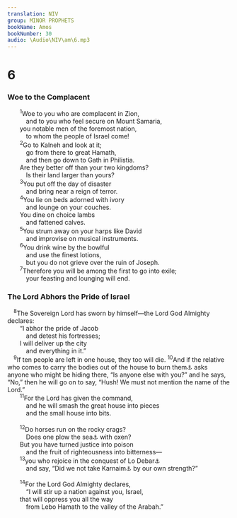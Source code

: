 ```yaml
---
translation: NIV
group: MINOR PROPHETS
bookName: Amos 
bookNumber: 30
audio: \Audio\NIV\am\6.mp3
---
```


<div class="title"><h1>6</h1><h3>Woe to the Complacent </h3></div>
<span class="verse am_6_1">  <sup>1</sup>Woe to you who are complacent in Zion, <br/>   and to you who feel secure on Mount Samaria, <br/>  you notable men of the foremost nation, <br/>   to whom the people of Israel come! <br/></span>
<span class="verse am_6_2">  <sup>2</sup>Go to Kalneh and look at it; <br/>   go from there to great Hamath, <br/>   and then go down to Gath in Philistia. <br/>  Are they better off than your two kingdoms? <br/>   Is their land larger than yours? <br/></span>
<span class="verse am_6_3">  <sup>3</sup>You put off the day of disaster <br/>   and bring near a reign of terror. <br/></span>
<span class="verse am_6_4">  <sup>4</sup>You lie on beds adorned with ivory <br/>   and lounge on your couches. <br/>  You dine on choice lambs <br/>   and fattened calves. <br/></span>
<span class="verse am_6_5">  <sup>5</sup>You strum away on your harps like David <br/>   and improvise on musical instruments. <br/></span>
<span class="verse am_6_6">  <sup>6</sup>You drink wine by the bowlful <br/>   and use the finest lotions, <br/>   but you do not grieve over the ruin of Joseph. <br/></span>
<span class="verse am_6_7">  <sup>7</sup>Therefore you will be among the first to go into exile; <br/>   your feasting and lounging will end. <br/></span>
<div class="title"><h3>The Lord Abhors the Pride of Israel </h3></div>
<span class="verse am_6_8"> <sup>8</sup>The Sovereign Lord has sworn by himself—the Lord God Almighty declares: <br/>  “I abhor the pride of Jacob <br/>   and detest his fortresses; <br/>  I will deliver up the city <br/>   and everything in it.” <br/></span>
<span class="verse am_6_9"> <sup>9</sup>If ten people are left in one house, they too will die. </span>
<span class="verse am_6_10"><sup>10</sup>And if the relative who comes to carry the bodies out of the house to burn them<a data-toggle="tooltip" data-placement="bottom" title="Or to make a funeral fire in honor of the dead">⚓</a> asks anyone who might be hiding there, “Is anyone else with you?” and he says, “No,” then he will go on to say, “Hush! We must not mention the name of the Lord.” <br/></span>
<span class="verse am_6_11">  <sup>11</sup>For the Lord has given the command, <br/>   and he will smash the great house into pieces <br/>   and the small house into bits. <br/><br/></span>
<span class="verse am_6_12">  <sup>12</sup>Do horses run on the rocky crags? <br/>   Does one plow the sea<a data-toggle="tooltip" data-placement="bottom" title="With a different word division of the Hebrew; Masoretic Text plow there">⚓</a> with oxen? <br/>  But you have turned justice into poison <br/>   and the fruit of righteousness into bitterness— <br/></span>
<span class="verse am_6_13">  <sup>13</sup>you who rejoice in the conquest of Lo Debar<a data-toggle="tooltip" data-placement="bottom" title="means nothing.">⚓</a><br/>   and say, “Did we not take Karnaim<a data-toggle="tooltip" data-placement="bottom" title="means horns ; horn here symbolizes strength.">⚓</a> by our own strength?” <br/><br/></span>
<span class="verse am_6_14">  <sup>14</sup>For the Lord God Almighty declares, <br/>   “I will stir up a nation against you, Israel, <br/>  that will oppress you all the way <br/>   from Lebo Hamath to the valley of the Arabah.” <br/></span>
